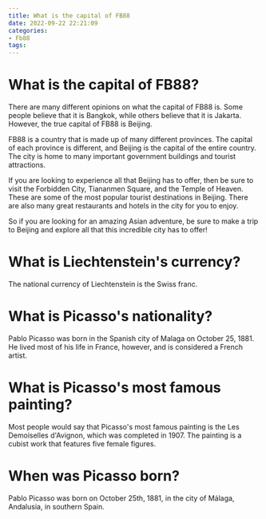 ```yaml
---
title: What is the capital of FB88
date: 2022-09-22 22:21:09
categories:
- Fb88
tags:
---
```



#  What is the capital of FB88?

There are many different opinions on what the capital of FB88 is.  Some people believe that it is Bangkok, while others believe that it is Jakarta. However, the true capital of FB88 is Beijing.

FB88 is a country that is made up of many different provinces. The capital of each province is different, and Beijing is the capital of the entire country. The city is home to many important government buildings and tourist attractions.

If you are looking to experience all that Beijing has to offer, then be sure to visit the Forbidden City, Tiananmen Square, and the Temple of Heaven. These are some of the most popular tourist destinations in Beijing. There are also many great restaurants and hotels in the city for you to enjoy.

So if you are looking for an amazing Asian adventure, be sure to make a trip to Beijing and explore all that this incredible city has to offer!

#  What is Liechtenstein's currency?

The national currency of Liechtenstein is the Swiss franc.

#  What is Picasso's nationality?

Pablo Picasso was born in the Spanish city of Malaga on October 25, 1881. He lived most of his life in France, however, and is considered a French artist.

#  What is Picasso's most famous painting?

Most people would say that Picasso's most famous painting is the Les Demoiselles d'Avignon, which was completed in 1907. The painting is a cubist work that features five female figures.

#  When was Picasso born?

Pablo Picasso was born on October 25th, 1881, in the city of Málaga, Andalusia, in southern Spain.